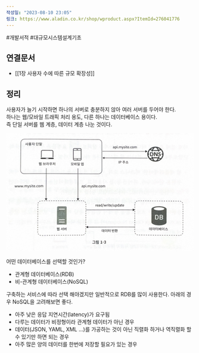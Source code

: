 ```yaml
---
작성일: "2023-08-10 23:05"
링크: https://www.aladin.co.kr/shop/wproduct.aspx?ItemId=276041776
---
```

#개발서적 #대규모시스템설계기초
## 연결문서
- [[1장 사용자 수에 따른 규모 확장성]]

## 정리
사용자가 늘기 시작하면 하나의 서버로 충분하지 않아 여러 서버를 두어야 한다.  
하나는 웹/모바일 트래픽 처리 용도, 다른 하나는 데이터베이스 용이다.  
즉 단일 서버를 웹 계층, 데이터 계층 나눈 것이다.

![2020230814153440.png|500](./images/Pasted%20image%2020230814153440.png)

어떤 데이터베이스를 선택할 것인가?
- 관계형 데이터베이스(RDB)
- 비-관계형 데이터베이스(NoSQL)

구축하는 서비스에 따라 선택 해야겠지만 일반적으로 RDB를 많이 사용한다. 아래의 경우 NoSQL을 고려해보면 좋다.
- 아주 낮은 응답 지연시간(latency)가 요구됨
- 다루는 데이터가 비정형이라 관계형 데이터가 아닌 경우
- 데이터(JSON, YAML, XML ...)를 가공하는 것이 아닌 직렬화 하거나 역직렬화 할 수 있기만 하면 되는 경우
- 아주 많은 양의 데이터를 한번에 저장할 필요가 있는 경우